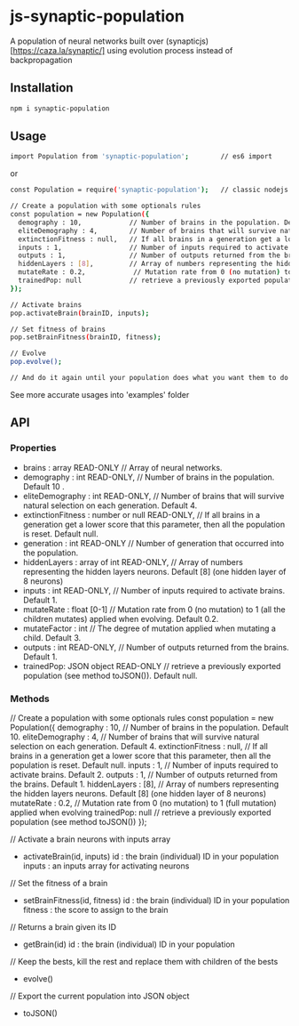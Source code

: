# js-synaptic-population

A population of neural networks built over (synapticjs)[https://caza.la/synaptic/] using evolution process instead of backpropagation


## Installation

```bash
npm i synaptic-population
```

## Usage

```bash
import Population from 'synaptic-population';        // es6 import
```

or

```bash
const Population = require('synaptic-population');   // classic nodejs require
```

```bash
// Create a population with some optionals rules
const population = new Population({
  demography : 10,            // Number of brains in the population. Default 10.
  eliteDemography : 4,        // Number of brains that will survive natural selection on each generation. Default 4.
  extinctionFitness : null,   // If all brains in a generation get a lower score that this parameter, then all the population is reset. Default null.
  inputs : 1,                 // Number of inputs required to activate brains. Default 2.
  outputs : 1,                // Number of outputs returned from the brains. Default 1.
  hiddenLayers : [8],         // Array of numbers representing the hidden layers neurons. Default [8] (one hidden layer of 8 neurons)
  mutateRate : 0.2,            // Mutation rate from 0 (no mutation) to 1 (full mutation) applied when evolving
  trainedPop: null            // retrieve a previously exported population (see method toJSON())
});

// Activate brains
pop.activateBrain(brainID, inputs);

// Set fitness of brains
pop.setBrainFitness(brainID, fitness);

// Evolve
pop.evolve();

// And do it again until your population does what you want them to do !
```

See more accurate usages into 'examples' folder

## API

### Properties

- brains : array READ-ONLY                        // Array of neural networks.
- demography : int READ-ONLY,                     // Number of brains in the population. Default 10    .            
- eliteDemography : int READ-ONLY,                // Number of brains that will survive natural selection on each generation. Default 4.
- extinctionFitness : number or null READ-ONLY,   // If all brains in a generation get a lower score that this parameter, then all the population is reset. Default null.
- generation : int READ-ONLY                      // Number of generation that occurred into the population.
- hiddenLayers : array of int READ-ONLY,          // Array of numbers representing the hidden layers neurons. Default \[8] (one hidden layer of 8 neurons)
- inputs : int READ-ONLY,                         // Number of inputs required to activate brains. Default 1.
- mutateRate : float [0-1]                        // Mutation rate from 0 (no mutation) to 1 (all the children mutates) applied when evolving. Default 0.2.
- mutateFactor : int                              // The degree of mutation applied when mutating a child. Default 3.
- outputs : int READ-ONLY,                        // Number of outputs returned from the brains. Default 1.
- trainedPop: JSON object READ-ONLY               // retrieve a previously exported population (see method toJSON()). Default null.

### Methods

// Create a population with some optionals rules
const population = new Population({
  demography : 10,            // Number of brains in the population. Default 10.
  eliteDemography : 4,        // Number of brains that will survive natural selection on each generation. Default 4.
  extinctionFitness : null,   // If all brains in a generation get a lower score that this parameter, then all the population is reset. Default null.
  inputs : 1,                 // Number of inputs required to activate brains. Default 2.
  outputs : 1,                // Number of outputs returned from the brains. Default 1.
  hiddenLayers : [8],         // Array of numbers representing the hidden layers neurons. Default [8] (one hidden layer of 8 neurons)
  mutateRate : 0.2,            // Mutation rate from 0 (no mutation) to 1 (full mutation) applied when evolving
  trainedPop: null            // retrieve a previously exported population (see method toJSON())
});

//  Activate a brain neurons with inputs array
- activateBrain(id, inputs)
  id : the brain (individual) ID in your population
  inputs : an inputs array for activating neurons

//  Set the fitness of a brain
- setBrainFitness(id, fitness)
    id : the brain (individual) ID in your population
    fitness : the score to assign to the brain

//  Returns a brain given its ID
- getBrain(id)
    id : the brain (individual) ID in your population

//  Keep the bests, kill the rest and replace them with children of the bests
- evolve()

//  Export the current population into JSON object
- toJSON()
